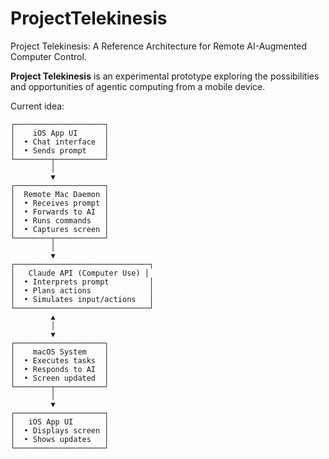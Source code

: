 # ProjectTelekinesis
Project Telekinesis: A Reference Architecture for Remote AI-Augmented Computer Control.

**Project Telekinesis** is an experimental prototype exploring the possibilities and opportunities of agentic computing from a mobile device.

Current idea:
```
┌────────────────────┐
│    iOS App UI      │
│  • Chat interface  │
│  • Sends prompt    │
└────────┬───────────┘
         │
         ▼
┌────────────────────┐
│  Remote Mac Daemon │
│  • Receives prompt │
│  • Forwards to AI  │
│  • Runs commands   │
│  • Captures screen │
└────────┬───────────┘
         │
         ▼
┌──────────────────────────────┐
│   Claude API (Computer Use) │
│  • Interprets prompt         │
│  • Plans actions             │
│  • Simulates input/actions   │
└──────────────────────────────┘
         ▲
         │
         ▼
┌────────────────────┐
│    macOS System    │
│  • Executes tasks  │
│  • Responds to AI  │
│  • Screen updated  │
└────────┬───────────┘
         │
         ▼
┌────────────────────┐
│   iOS App UI       │
│  • Displays screen │
│  • Shows updates   │
└────────────────────┘
```

